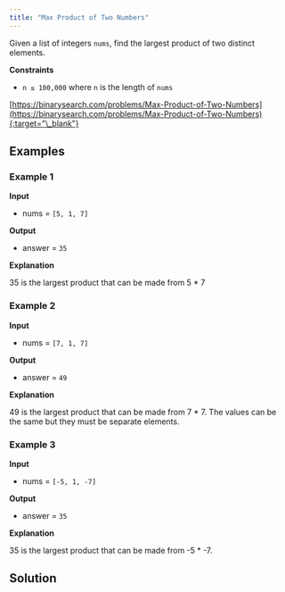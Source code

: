 ```yaml
---
title: "Max Product of Two Numbers"
---
```


Given a list of integers `nums`, find the largest product of two distinct elements.

**Constraints**

- `n ≤ 100,000` where `n` is the length of `nums`

[https://binarysearch.com/problems/Max-Product-of-Two-Numbers](https://binarysearch.com/problems/Max-Product-of-Two-Numbers){:target="\_blank"}

## Examples

### Example 1

**Input**

- nums = `[5, 1, 7]`

**Output**

- answer = `35`

**Explanation**

35 is the largest product that can be made from 5 \* 7

### Example 2

**Input**

- nums = `[7, 1, 7]`

**Output**

- answer = `49`

**Explanation**

49 is the largest product that can be made from 7 \* 7. The values can be the same but they must be separate elements.

### Example 3

**Input**

- nums = `[-5, 1, -7]`

**Output**

- answer = `35`

**Explanation**

35 is the largest product that can be made from -5 \* -7.

## Solution

<script src="https://gist.github.com/yaeba/16da7be5123724fcf6eccc25581cef5a.js?file=Max-Product-of-Two-Numbers.cpp"></script>
